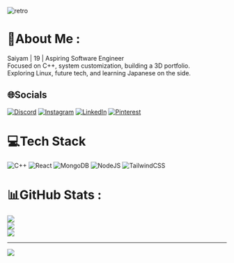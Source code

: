 ![retro](https://github.com/aftermath1302/aftermath1302/blob/main/profile.gif)
# 💫About Me :
Saiyam | 19 | Aspiring Software Engineer<br />
Focused on C++, system customization, building a 3D portfolio.<br />
Exploring Linux, future tech, and learning Japanese on the side.<br />

## 🌐Socials
[![Discord](https://img.shields.io/badge/Discord-%237289DA.svg?logo=discord&logoColor=white)](https://www.discord.com/users/npcccccccc_) [![Instagram](https://img.shields.io/badge/Instagram-%23E4405F.svg?logo=Instagram&logoColor=white)](https://www.instagram.com/luvv.saiyamm/) [![LinkedIn](https://img.shields.io/badge/LinkedIn-%230077B5.svg?logo=linkedin&logoColor=white)](https://www.linkedin.com/in/saiyam-a446aa306/) [![Pinterest](https://img.shields.io/badge/Pinterest-%23E60023.svg?logo=Pinterest&logoColor=white)](https://in.pinterest.com/aftermath_h/) 

# 💻Tech Stack
![C++](https://img.shields.io/badge/c++-%2300599C.svg?style=for-the-badge&logo=c%2B%2B&logoColor=white) ![React](https://img.shields.io/badge/react-%2320232a.svg?style=for-the-badge&logo=react&logoColor=%2361DAFB) ![MongoDB](https://img.shields.io/badge/MongoDB-%234ea94b.svg?style=for-the-badge&logo=mongodb&logoColor=white) ![NodeJS](https://img.shields.io/badge/node.js-6DA55F?style=for-the-badge&logo=node.js&logoColor=white) ![TailwindCSS](https://img.shields.io/badge/tailwindcss-%2338B2AC.svg?style=for-the-badge&logo=tailwind-css&logoColor=white)
# 📊GitHub Stats :
![](https://github-readme-stats.vercel.app/api?username=aftermath&theme=dark&hide_border=true&include_all_commits=false&count_private=true)<br/>
![](https://github-readme-streak-stats.herokuapp.com/?user=aftermath&theme=dark&hide_border=true)<br/>
![](https://github-readme-stats.vercel.app/api/top-langs/?username=aftermath&theme=dark&hide_border=true&include_all_commits=false&count_private=true&layout=compact)

---
[![](https://visitcount.itsvg.in/api?id=aftermath&icon=0&color=0)](https://visitcount.itsvg.in)

